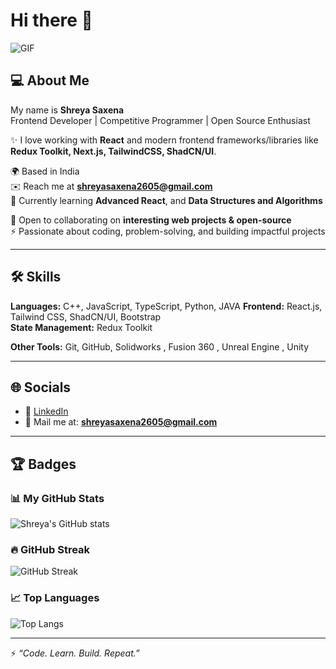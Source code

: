 
# Hi there 👋  
![GIF](https://user-images.githubusercontent.com/176309783-0785949b-9127-417c-8b55-ab5a4333674e.gif)

## 💻 About Me
My name is **Shreya Saxena**  
Frontend Developer | Competitive Programmer | Open Source Enthusiast  

✨ I love working with **React** and modern frontend frameworks/libraries like **Redux Toolkit, Next.js, TailwindCSS, ShadCN/UI**.  

🌍  Based in India  
✉️  Reach me at **shreyasaxena2605@gmail.com**  
🧠  Currently learning **Advanced React**, and **Data Structures and Algorithms**

🤝  Open to collaborating on **interesting web projects & open-source**  
⚡  Passionate about coding, problem-solving, and building impactful projects  

---

## 🛠 Skills
**Languages:** C++, JavaScript, TypeScript, Python, JAVA
**Frontend:** React.js, Tailwind CSS, ShadCN/UI, Bootstrap  
**State Management:** Redux Toolkit  
  
**Other Tools:** Git, GitHub, Solidworks , Fusion 360 , Unreal Engine , Unity

---

## 🌐 Socials
- 💼 [LinkedIn](https://www.linkedin.com/in/shreya-saxena-282409322/)  
- 📧 Mail me at: **shreyasaxena2605@gmail.com**  

---

## 🏆 Badges

### 📊 My GitHub Stats
![Shreya's GitHub stats](https://github-readme-stats.vercel.app/api?username=ssz2605&show_icons=true&theme=radical)  

### 🔥 GitHub Streak
![GitHub Streak](https://streak-stats.demolab.com?user=ssz2605&theme=radical&hide_border=true)  

### 📈 Top Languages
![Top Langs](https://github-readme-stats.vercel.app/api/top-langs/?username=ssz2605&layout=compact&theme=radical)  

---

⚡ *“Code. Learn. Build. Repeat.”*

